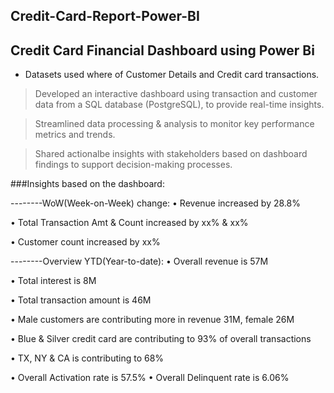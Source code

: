 ## Credit-Card-Report-Power-BI
## Credit Card Financial Dashboard using Power Bi

* Datasets used where of Customer Details and Credit card transactions.

> Developed an interactive dashboard using transaction and customer data from a SQL database (PostgreSQL), 
to provide real-time insights.

> Streamlined data processing & analysis to monitor key performance metrics and trends.

> Shared actionalbe insights with stakeholders based on dashboard findings to support decision-making processes.

###Insights based on the dashboard:

--------WoW(Week-on-Week) change:
• Revenue increased by 28.8%

• Total Transaction Amt & Count increased by xx% & xx%

• Customer count increased by xx%

--------Overview YTD(Year-to-date):
• Overall revenue is 57M

• Total interest is 8M

• Total transaction amount is 46M

• Male customers are contributing more in revenue 31M, female 26M

• Blue & Silver credit card are contributing to 93% of overall
transactions

• TX, NY & CA is contributing to 68%

• Overall Activation rate is 57.5%
• Overall Delinquent rate is 6.06%
